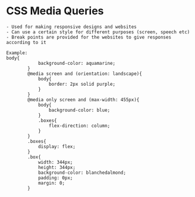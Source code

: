 # CSS Media Queries
		
	- Used for making responsive designs and websites
	- Can use a certain style for different purposes (screen, speech etc)
	- Break points are provided for the websites to give responses according to it
	
	Example: 
    body{
	            background-color: aquamarine;
	        }
	        @media screen and (orientation: landscape){
	            body{
	                border: 2px solid purple;
	            }
	        }
	        @media only screen and (max-width: 455px){
	            body{
	                background-color: blue;
	            }
	            .boxes{
	                flex-direction: column;
	            }
	        }
	        .boxes{
	            display: flex;
	        }
	        .box{
	            width: 344px;
	            height: 344px;
	            background-color: blanchedalmond;
	            padding: 0px;
	            margin: 0;
	        }

